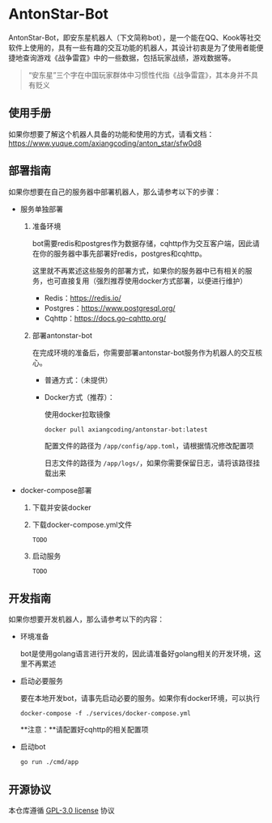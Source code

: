 # AntonStar-Bot
AntonStar-Bot，即安东星机器人（下文简称bot），是一个能在QQ、Kook等社交软件上使用的，具有一些有趣的交互功能的机器人，其设计初衷是为了使用者能便捷地查询游戏《战争雷霆》中的一些数据，包括玩家战绩，游戏数据等。
> “安东星”三个字在中国玩家群体中习惯性代指《战争雷霆》，其本身并不具有贬义

## 使用手册
如果你想要了解这个机器人具备的功能和使用的方式，请看文档：https://www.yuque.com/axiangcoding/anton_star/sfw0d8

## 部署指南

如果你想要在自己的服务器中部署机器人，那么请参考以下的步骤：

- 服务单独部署

  1. 准备环境

     bot需要redis和postgres作为数据存储，cqhttp作为交互客户端，因此请在你的服务器中事先部署好redis，postgres和cqhttp。

     这里就不再累述这些服务的部署方式，如果你的服务器中已有相关的服务，也可直接复用（强烈推荐使用docker方式部署，以便进行维护）

     - Redis：https://redis.io/
     - Postgres：https://www.postgresql.org/
     - Cqhttp：https://docs.go-cqhttp.org/

  2. 部署antonstar-bot

     在完成环境的准备后，你需要部署antonstar-bot服务作为机器人的交互核心。

     - 普通方式：（未提供）

     - Docker方式（推荐）：

       使用docker拉取镜像

       ```
       docker pull axiangcoding/antonstar-bot:latest
       ```

       配置文件的路径为 `/app/config/app.toml`，请根据情况修改配置项

       日志文件的路径为 `/app/logs/`，如果你需要保留日志，请将该路径挂载出来

- docker-compose部署

  1. 下载并安装docker

  2. 下载docker-compose.yml文件

     ```bash
     TODO
     ```

  3. 启动服务

     ```
     TODO
     ```

     



## 开发指南

如果你想要开发机器人，那么请参考以下的内容：

- 环境准备

  bot是使用golang语言进行开发的，因此请准备好golang相关的开发环境，这里不再累述

- 启动必要服务

  要在本地开发bot，请事先启动必要的服务。如果你有docker环境，可以执行

  ```
  docker-compose -f ./services/docker-compose.yml
  ```

  **注意：**请配置好cqhttp的相关配置项

- 启动bot

  ```bash
  go run ./cmd/app
  ```

## 开源协议

本仓库遵循 [GPL-3.0 license](https://github.com/axiangcoding/antonstar-bot/blob/master/LICENSE) 协议

